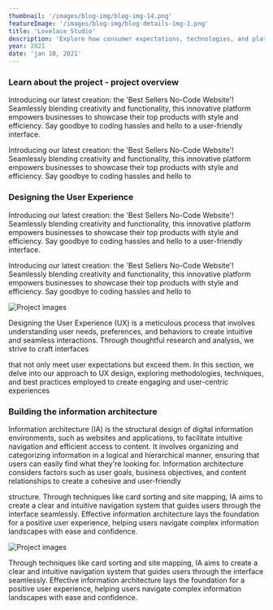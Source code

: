 ```yaml
---
thumbnail: '/images/blog-img/blog-img-14.png'
featureImage: '/images/blog-img/blog-details-img-1.png'
title: 'Lovelace Studio'
description: 'Explore how consumer expectations, technologies, and platforms are reshaping digital advertising in 2024.'
year: 2021
date: 'jan 10, 2021'
---
```


### Learn about the project - project overview

Introducing our latest creation: the 'Best Sellers No-Code Website'! Seamlessly blending creativity and functionality, this innovative platform empowers businesses to showcase their top products with style and efficiency. Say goodbye to coding hassles and hello to a user-friendly interface.

Introducing our latest creation: the 'Best Sellers No-Code Website'! Seamlessly blending creativity and functionality, this innovative platform empowers businesses to showcase their top products with style and efficiency. Say goodbye to coding hassles and hello to

### Designing the User Experience

Introducing our latest creation: the 'Best Sellers No-Code Website'! Seamlessly blending creativity and functionality, this innovative platform empowers businesses to showcase their top products with style and efficiency. Say goodbye to coding hassles and hello to a user-friendly interface.

Introducing our latest creation: the 'Best Sellers No-Code Website'! Seamlessly blending creativity and functionality, this innovative platform empowers businesses to showcase their top products with style and efficiency. Say goodbye to coding hassles and hello to

![Project images](/images/project-details/project-details-button.png)

Designing the User Experience (UX) is a meticulous process that involves understanding user needs, preferences, and behaviors to create intuitive and seamless interactions. Through thoughtful research and analysis, we strive to craft interfaces

that not only meet user expectations but exceed them. In this section, we delve into our approach to UX design, exploring methodologies, techniques, and best practices employed to create engaging and user-centric experiences

### Building the information architecture

Information architecture (IA) is the structural design of digital information environments, such as websites and applications, to facilitate intuitive navigation and efficient access to content. It involves organizing and categorizing information in a logical and hierarchical manner, ensuring that users can easily find what they're looking for. Information architecture considers factors such as user goals, business objectives, and content relationships to create a cohesive and user-friendly

structure. Through techniques like card sorting and site mapping, IA aims to create a clear and intuitive navigation system that guides users through the interface seamlessly. Effective information architecture lays the foundation for a positive user experience, helping users navigate complex information landscapes with ease and confidence.

![Project images](/images/services/business-big.png)

Through techniques like card sorting and site mapping, IA aims to create a clear and intuitive navigation system that guides users through the interface seamlessly. Effective information architecture lays the foundation for a positive user experience, helping users navigate complex information landscapes with ease and confidence.
